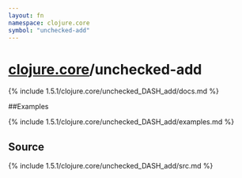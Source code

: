 ```yaml
---
layout: fn
namespace: clojure.core
symbol: "unchecked-add"
---
```


# [clojure.core](../)/unchecked-add

{% include 1.5.1/clojure.core/unchecked_DASH_add/docs.md %}

##Examples

{% include 1.5.1/clojure.core/unchecked_DASH_add/examples.md %}
## Source
{% include 1.5.1/clojure.core/unchecked_DASH_add/src.md %}

